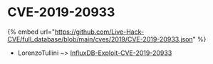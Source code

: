 # CVE-2019-20933
{% embed url="https://github.com/Live-Hack-CVE/full_database/blob/main/cves/2019/CVE-2019-20933.json" %}

* LorenzoTullini ~> [InfluxDB-Exploit-CVE-2019-20933](https://www.alice-snow.ru/2019/database/cve-2019-20933/influxdb-exploit-cve-2019-20933-lorenzotullini)